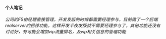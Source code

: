#### 个人笔记
######  公司的F5由经理直接管理，开发发版的时候都需要经理参与，目前做了一个后端realserver的启停功能，这样开发半夜发版就不需要经理参与了。其他功能还没有讨论好，有可能会增加vip流量排名，及vip相关信息的管理功能
